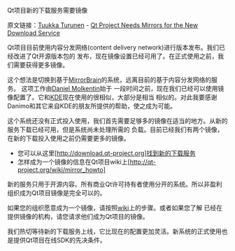 Qt项目新的下载服务需要镜像

原文链接：[Tuukka Turunen](https://blog.qt.digia.com/blog/author/tuturune/) - [Qt Project Needs Mirrors for the New Download Service](http://blog.qt.digia.com/blog/2013/03/28/qt-project-needs-mirrors-for-the-new-download-service/?utm_source=rss&utm_medium=rss&utm_campaign=qt-project-needs-mirrors-for-the-new-download-service)

Qt项目目前使用内容分发网络(content delivery network)进行版本发布。我们已经改进了Qt开源版本包的
发布，现在镜像设置已经可用了。在正式使用之前，我们需要获得更多镜像。

这个想法是切换到基于[MirrorBrain](www.mirrorbrain.org)的系统，远离目前的基于内容分发网络的服务。
这项工作由[Daniel Molkentin](https://daniel.molkentin.net/2013/03/27/qt-project-call-for-mirrors/)始于
一段时间之前，现在我们已经可以使用镜像配置了。它和[KDE](http://download.kde.org/)现在使用的很相似，大部分是相当
相似的。对此我要感谢Danimo和其它来自KDE的朋友所提供的帮助，使之成为可能。

这个系统还没有正式投入使用，我们首先需要足够多的镜像在适当的地方。从新的服务下载已经可用，但是系统尚未处理所需的
负载。目前已经我们有两个镜像，在新的下载投入使用之前仍需要更多的镜像。

- 您可以从这里[http://download.qt-project.org]找到新的下载服务
- 怎样成为一个镜像的信息在Qt项目wiki上[http://qt-project.org/wiki/mirror_howto]

新的服务只用于开源内容。所有商业Qt许可持有者使用分开的系统。所以非盈利组织成为Qt项目镜像是完全可以的。

如果您的组织愿意成为一个镜像，请按照[wiki](http://qt-project.org/wiki/mirror_howto)上的步骤。或者如果您了解
已经在提供镜像的机构，请您请求他们成为Qt项目的镜像。

我们热切等待新的下载服务上线，它比现在的配置更加灵活。新系统的正式使用也是提供Qt项目在线SDK的先决条件。
